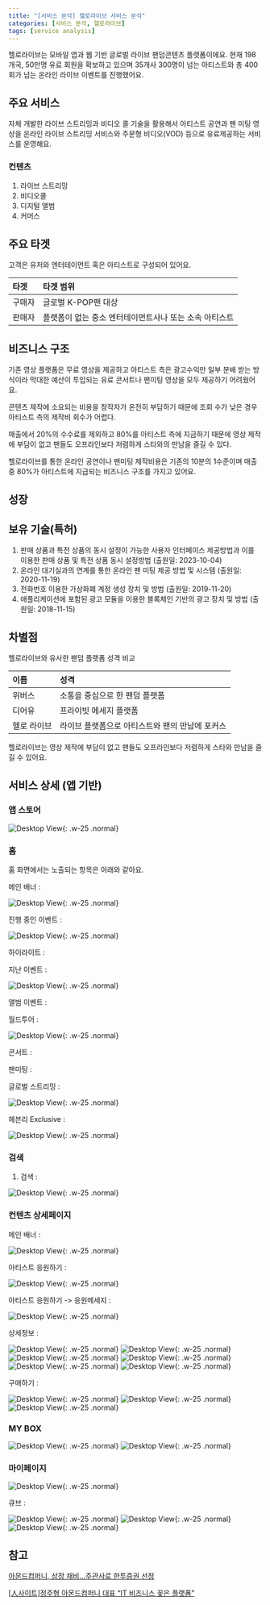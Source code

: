 ```yaml
---
title: "[서비스 분석] 헬로라이브 서비스 분석"
categories: [서비스 분석, 헬로라이브]
tags: [service analysis]
---
```


헬로라이브는 모바일 앱과 웹 기반 글로벌 라이브 팬덤콘텐츠 플랫폼이에요.
현재 198개국, 50만명 유료 회원을 확보하고 있으며 35개사 300명이 넘는 아티스트와 총 400회가 넘는 온라인 라이브 이벤트를 진행했어요.

## 주요 서비스
자체 개발한 라이브 스트리밍과 비디오 콜 기술을 활용해서 아티스트 공연과 팬 미팅 영상을 온라인 라이브 스트리밍 서비스와 주문형 비디오(VOD) 등으로 유료제공하는 서비스를 운영해요. 

### 컨텐츠

1. 라이브 스트리밍
2. 비디오콜
3. 디지털 앨범
4. 커머스

## 주요 타겟

고객은 유저와 엔터테이먼트 혹은 아티스트로 구성되어 있어요.

| 타겟   | 타겟 범위                                              |
| :----- | :----------------------------------------------------- |
| 구매자 | 글로벌 K-POP팬 대상                                    |
| 판매자 | 플랫폼이 없는 중소 엔터테이먼트사나 또는 소속 아티스트 |

## 비즈니스 구조
기존 영상 플랫폼은 무료 영상을 제공하고 아티스트 측은 광고수익만 일부 분배 받는 방식이라 막대한 예산이 투입되는 유료 콘서트나 팬미팅 영상을 모두 제공하기 어려웠어요.

콘텐츠 제작에 소요되는 비용을 창작자가 온전히 부담하기 때문에 조회 수가 낮은 경우 아티스트 측의 제작비 회수가 어렵다.

매출에서 20%의 수수료를 제외하고 80%를 아티스트 측에 지금하기 때문에 영상 제작에 부담이 없고 팬들도 오프라인보다 저렴하게 스타와의 만남을 즐길 수 있다.

헬로라이브를 통한 온라인 공연이나 팬미팅 제작비용은 기존의 10분의 1수준이며 매출 중 80%가 아티스트에 지급되는 비즈니스 구조를 가지고 있어요.

## 성장

## 보유 기술(특허)

1. 판매 상품과 특전 상품의 동시 설정이 가능한 사용자 인터페이스 제공방법과 이를 이용한 판매 상품 및 특전 상품 동시 설정방법 (출원일: 2023-10-04)
2. 온라인 대기실과의 연계를 통한 온라인 팬 미팅 제공 방법 및 시스템 (출원일: 2020-11-19)
3. 전화번호 이용한 가상화폐 계정 생성 장치 및 방법 (출원일: 2019-11-20)
4. 애플리케이션에 포함된 광고 모듈을 이용한 블록체인 기반의 광고 장치 및 방법 (출원일: 2018-11-15)

## 차별점

헬로라이브와 유사한 팬덤 플랫폼 성격 비교

| 이름        | 성격                                            |
| :---------- | :---------------------------------------------- |
| 위버스      | 소통을 중심으로 한 팬덤 플랫폼                  |
| 디어유      | 프라이빗 메세지 플랫폼                          |
| 헬로 라이브 | 라이브 플랫폼으로 아티스트와 팬의 만남에 포커스 |


헬로라이브는 영상 제작에 부담이 없고 팬들도 오프라인보다 저렴하게 스타와 만남을 즐길 수 있어요.

## 서비스 상세 (앱 기반)

### 앱 스토어

![Desktop View](/assets/img/posts/2025-01-23-service-analysis-hellolive-1/2025-01-23-service-analysis-hellolive-1-1.PNG){: .w-25 .normal}

### 홈

홈 화면에서는 노출되는 항목은 아래와 같아요.

메인 배너
: 

![Desktop View](/assets/img/posts/2025-01-23-service-analysis-hellolive-1/2025-01-23-service-analysis-hellolive-1-2.PNG){: .w-25 .normal}

진행 중인 이벤트
: 

![Desktop View](/assets/img/posts/2025-01-23-service-analysis-hellolive-1/2025-01-23-service-analysis-hellolive-1-3.PNG){: .w-25 .normal}

하이라이트
: 

지난 이벤트
: 

![Desktop View](/assets/img/posts/2025-01-23-service-analysis-hellolive-1/2025-01-23-service-analysis-hellolive-1-4.PNG){: .w-25 .normal}

앨범 이벤트
: 

월드투어
: 

![Desktop View](/assets/img/posts/2025-01-23-service-analysis-hellolive-1/2025-01-23-service-analysis-hellolive-1-5.PNG){: .w-25 .normal}

콘서트
: 

팬미팅
: 

글로벌 스트리밍
: 

![Desktop View](/assets/img/posts/2025-01-23-service-analysis-hellolive-1/2025-01-23-service-analysis-hellolive-1-6.PNG){: .w-25 .normal}

헤븐리 Exclusive
: 

![Desktop View](/assets/img/posts/2025-01-23-service-analysis-hellolive-1/2025-01-23-service-analysis-hellolive-1-7.PNG){: .w-25 .normal}

### 검색

1. 검색
: 

![Desktop View](/assets/img/posts/2025-01-23-service-analysis-hellolive-1/2025-01-23-service-analysis-hellolive-1-8.PNG){: .w-25 .normal}

### 컨텐츠 상세페이지

메인 배너
: 

![Desktop View](/assets/img/posts/2025-01-23-service-analysis-hellolive-1/2025-01-23-service-analysis-hellolive-1-9.PNG){: .w-25 .normal}

아티스트 응원하기
: 

![Desktop View](/assets/img/posts/2025-01-23-service-analysis-hellolive-1/2025-01-23-service-analysis-hellolive-1-10.PNG){: .w-25 .normal}

아티스트 응원하기 -> 응원메세지
: 

![Desktop View](/assets/img/posts/2025-01-23-service-analysis-hellolive-1/2025-01-23-service-analysis-hellolive-1-11.PNG){: .w-25 .normal}

상세정보
: 

![Desktop View](/assets/img/posts/2025-01-23-service-analysis-hellolive-1/2025-01-23-service-analysis-hellolive-1-12.PNG){: .w-25 .normal}
![Desktop View](/assets/img/posts/2025-01-23-service-analysis-hellolive-1/2025-01-23-service-analysis-hellolive-1-13.PNG){: .w-25 .normal}
![Desktop View](/assets/img/posts/2025-01-23-service-analysis-hellolive-1/2025-01-23-service-analysis-hellolive-1-14.PNG){: .w-25 .normal}
![Desktop View](/assets/img/posts/2025-01-23-service-analysis-hellolive-1/2025-01-23-service-analysis-hellolive-1-15.PNG){: .w-25 .normal}
![Desktop View](/assets/img/posts/2025-01-23-service-analysis-hellolive-1/2025-01-23-service-analysis-hellolive-1-16.PNG){: .w-25 .normal}
![Desktop View](/assets/img/posts/2025-01-23-service-analysis-hellolive-1/2025-01-23-service-analysis-hellolive-1-17.PNG){: .w-25 .normal}

구매하기
: 

![Desktop View](/assets/img/posts/2025-01-23-service-analysis-hellolive-1/2025-01-23-service-analysis-hellolive-1-18.PNG){: .w-25 .normal}
![Desktop View](/assets/img/posts/2025-01-23-service-analysis-hellolive-1/2025-01-23-service-analysis-hellolive-1-19.PNG){: .w-25 .normal}
![Desktop View](/assets/img/posts/2025-01-23-service-analysis-hellolive-1/2025-01-23-service-analysis-hellolive-1-20.PNG){: .w-25 .normal}

### MY BOX

![Desktop View](/assets/img/posts/2025-01-23-service-analysis-hellolive-1/2025-01-23-service-analysis-hellolive-1-21.PNG){: .w-25 .normal}
![Desktop View](/assets/img/posts/2025-01-23-service-analysis-hellolive-1/2025-01-23-service-analysis-hellolive-1-22.PNG){: .w-25 .normal}

### 마이페이지

![Desktop View](/assets/img/posts/2025-01-23-service-analysis-hellolive-1/2025-01-23-service-analysis-hellolive-1-23.PNG){: .w-25 .normal}

큐브
: 

![Desktop View](/assets/img/posts/2025-01-23-service-analysis-hellolive-1/2025-01-23-service-analysis-hellolive-1-24.PNG){: .w-25 .normal}
![Desktop View](/assets/img/posts/2025-01-23-service-analysis-hellolive-1/2025-01-23-service-analysis-hellolive-1-25.PNG){: .w-25 .normal}
![Desktop View](/assets/img/posts/2025-01-23-service-analysis-hellolive-1/2025-01-23-service-analysis-hellolive-1-26.PNG){: .w-25 .normal}

## 참고

[아몬드컴퍼니, 상장 채비…주관사로 한투증권 선정](https://news.mtn.co.kr/news-detail/2024110508412450726)

[[人사이트]정주형 아몬드컴퍼니 대표 “IT 비즈니스 꽃은 플랫폼”](https://www.etnews.com/20240326000437)